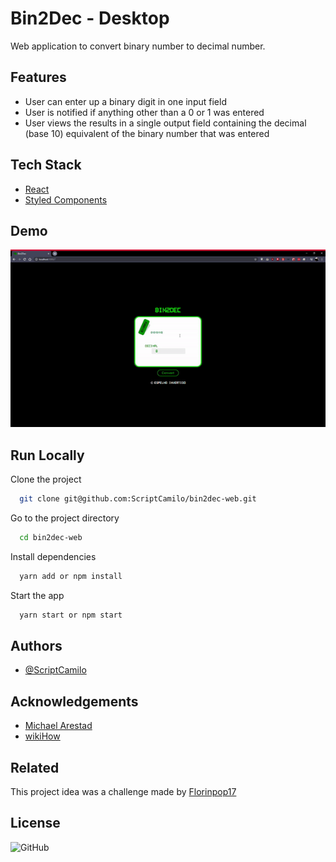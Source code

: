 
# Bin2Dec - Desktop

Web application to convert binary number to decimal number.

## Features

- User can enter up a binary digit in one input field
- User is notified if anything other than a 0 or 1 was entered
- User views the results in a single output field containing the decimal (base 10) equivalent of the binary number that was entered
  
## Tech Stack

- [React](https://www.reactjs.org/)
- [Styled Components](https://styled-components.com/)

  
## Demo

<img src="src/assets/readme/bin2dec-web.gif"/>


## Run Locally

Clone the project

```bash
  git clone git@github.com:ScriptCamilo/bin2dec-web.git
```

Go to the project directory

```bash
  cd bin2dec-web
```

Install dependencies

```bash
  yarn add or npm install
```

Start the app

```bash
  yarn start or npm start
```

## Authors

- [@ScriptCamilo](https://www.github.com/scriptcamilo)
  
## Acknowledgements

 - [Michael Arestad](https://codepen.io/MichaelArestad/pen/ohLIa)
 - [wikiHow](https://www.wikihow.com/Convert-from-Binary-to-Decimal)

## Related

This project idea was a challenge made by [Florinpop17](https://github.com/florinpop17/app-ideas/blob/master/Projects/1-Beginner/Bin2Dec-App.md)

## License

![GitHub](https://img.shields.io/github/license/scriptcamilo/bin2dec-web?color=%45)
